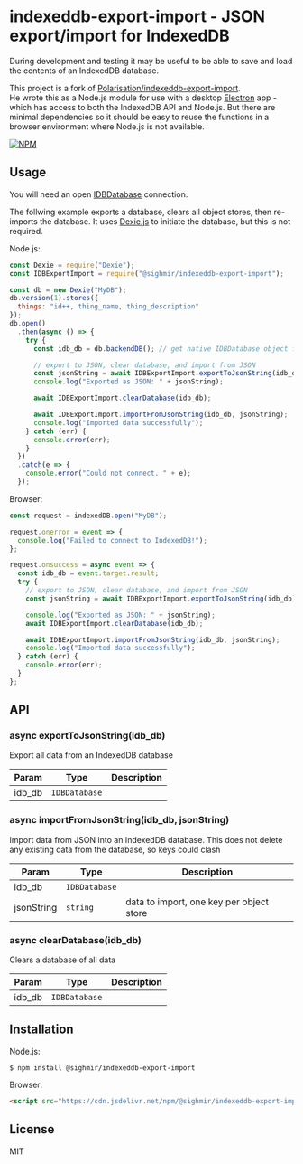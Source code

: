 # indexeddb-export-import - JSON export/import for IndexedDB

During development and testing it may be useful to be able to save and load the contents of an IndexedDB database.

This project is a fork of [Polarisation/indexeddb-export-import](https://github.com/Polarisation/indexeddb-export-import).  
He wrote this as a Node.js module for use with a desktop [Electron](https://electron.atom.io/) app - which has access to both the IndexedDB API and Node.js. But there are minimal dependencies so it should be easy to reuse the functions in a browser environment where Node.js is not available.

[![NPM](https://nodei.co/npm/@sighmir/indexeddb-export-import.png?downloads=true&downloadRank=true&stars=true)](https://nodei.co/npm/@sighmir/indexeddb-export-import/)

## Usage

You will need an open [IDBDatabase](https://developer.mozilla.org/en-US/docs/Web/API/IDBDatabase) connection.

The follwing example exports a database, clears all object stores, then re-imports the database. It uses [Dexie.js](https://github.com/dfahlander/Dexie.js) to initiate the database, but this is not required.

Node.js:

```js
const Dexie = require("Dexie");
const IDBExportImport = require("@sighmir/indexeddb-export-import");

const db = new Dexie("MyDB");
db.version(1).stores({
  things: "id++, thing_name, thing_description"
});
db.open()
  .then(async () => {
    try {
      const idb_db = db.backendDB(); // get native IDBDatabase object from Dexie wrapper

      // export to JSON, clear database, and import from JSON
      const jsonString = await IDBExportImport.exportToJsonString(idb_db);
      console.log("Exported as JSON: " + jsonString);

      await IDBExportImport.clearDatabase(idb_db);

      await IDBExportImport.importFromJsonString(idb_db, jsonString);
      console.log("Imported data successfully");
    } catch (err) {
      console.error(err);
    }
  })
  .catch(e => {
    console.error("Could not connect. " + e);
  });
```

Browser:

```js
const request = indexedDB.open("MyDB");

request.onerror = event => {
  console.log("Failed to connect to IndexedDB!");
};

request.onsuccess = async event => {
  const idb_db = event.target.result;
  try {
    // export to JSON, clear database, and import from JSON
    const jsonString = await IDBExportImport.exportToJsonString(idb_db);

    console.log("Exported as JSON: " + jsonString);
    await IDBExportImport.clearDatabase(idb_db);

    await IDBExportImport.importFromJsonString(idb_db, jsonString);
    console.log("Imported data successfully");
  } catch (err) {
    console.error(err);
  }
};
```

## API

### async exportToJsonString(idb_db)

Export all data from an IndexedDB database

| Param  | Type                     | Description |
| ------ | ------------------------ | ----------- |
| idb_db | <code>IDBDatabase</code> |             |

<a name="importFromJsonString"></a>

### async importFromJsonString(idb_db, jsonString)

Import data from JSON into an IndexedDB database. This does not delete any existing data from the database, so keys could clash

| Param      | Type                     | Description                              |
| ---------- | ------------------------ | ---------------------------------------- |
| idb_db     | <code>IDBDatabase</code> |                                          |
| jsonString | <code>string</code>      | data to import, one key per object store |

<a name="clearDatabase"></a>

### async clearDatabase(idb_db)

Clears a database of all data

| Param  | Type                     | Description |
| ------ | ------------------------ | ----------- |
| idb_db | <code>IDBDatabase</code> |             |

## Installation

Node.js:

```
$ npm install @sighmir/indexeddb-export-import
```

Browser:

```html
<script src="https://cdn.jsdelivr.net/npm/@sighmir/indexeddb-export-import/index.js"></script>
```

## License

MIT
